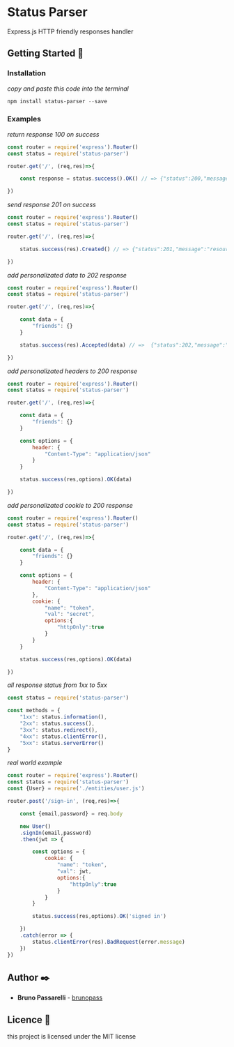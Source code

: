 # Status Parser

Express.js HTTP friendly responses handler

## Getting Started 🚀

### Installation
_copy and paste this code into the terminal_
```powershell
npm install status-parser --save
```

### Examples

_return response 100 on success_
```javascript
const router = require('express').Router()
const status = require('status-parser')

router.get('/', (req,res)=>{

    const response = status.success().OK() // => {"status":200,"message":"successful request","data":"successful request"}

})
```

_send response 201 on success_
```javascript
const router = require('express').Router()
const status = require('status-parser')

router.get('/', (req,res)=>{

    status.success(res).Created() // => {"status":201,"message":"resource created","data":"resource created"}

})
```

_add personalizated data to 202 response_
```javascript
const router = require('express').Router()
const status = require('status-parser')

router.get('/', (req,res)=>{

    const data = {
        "friends": {}
    }

    status.success(res).Accepted(data) // =>  {"status":202,"message":"request accepted","data":{"friends":{}}}

})
```

_add personalizated headers to 200 response_
```javascript
const router = require('express').Router()
const status = require('status-parser')

router.get('/', (req,res)=>{

    const data = {
        "friends": {}
    }

    const options = {
        header: {
            "Content-Type": "application/json"
        }
    }

    status.success(res,options).OK(data)

})
```

_add personalizated cookie to 200 response_
```javascript
const router = require('express').Router()
const status = require('status-parser')

router.get('/', (req,res)=>{

    const data = {
        "friends": {}
    }

    const options = {
        header: {
            "Content-Type": "application/json"
        },
        cookie: {
            "name": "token",
            "val": "secret",
            options:{
                "httpOnly":true
            }
        }
    }

    status.success(res,options).OK(data)

})
```

_all response status from 1xx to 5xx_
```javascript
const status = require('status-parser')

const methods = {
    "1xx": status.information(),
    "2xx": status.success(),
    "3xx": status.redirect(),
    "4xx": status.clientError(),
    "5xx": status.serverError()
}
```

_real world example_
```javascript
const router = require('express').Router()
const status = require('status-parser')
const {User} = require('./entities/user.js')

router.post('/sign-in', (req,res)=>{

    const {email,password} = req.body

    new User()
    .signIn(email,password)
    .then(jwt => {

        const options = {
            cookie: {
                "name": "token",
                "val": jwt,
                options:{
                    "httpOnly":true
                }
            }
        }

        status.success(res,options).OK('signed in')

    })
    .catch(error => {
        status.clientError(res).BadRequest(error.message)
    })
})

```

## Author ✒️

* **Bruno Passarelli** - [brunopass](https://github.com/brunopass)

## Licence 📄

this project is licensed under the MIT license
